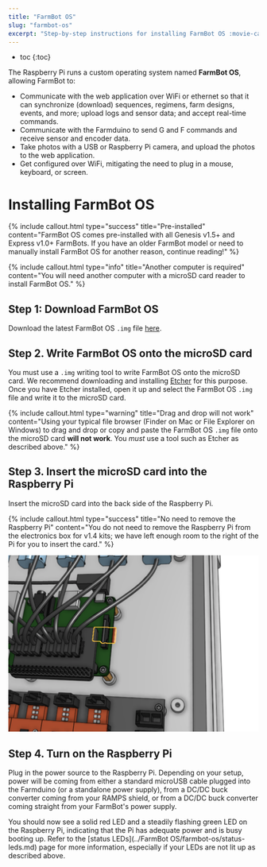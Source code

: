 ```yaml
---
title: "FarmBot OS"
slug: "farmbot-os"
excerpt: "Step-by-step instructions for installing FarmBot OS :movie-camera: [Video tutorial](https://youtu.be/AOsF17Yxoi4?t=9)\nDownload the latest FarmBot OS `.img` file [here](http://os.farm.bot)."
---
```


* toc
{:toc}

The Raspberry Pi runs a custom operating system named **FarmBot OS**, allowing FarmBot to:

* Communicate with the web application over WiFi or ethernet so that it can synchronize (download) sequences, regimens, farm designs, events, and more; upload logs and sensor data; and accept real-time commands.
* Communicate with the Farmduino to send G and F commands and receive sensor and encoder data.
* Take photos with a USB or Raspberry Pi camera, and upload the photos to the web application.
* Get configured over WiFi, mitigating the need to plug in a mouse, keyboard, or screen.

# Installing FarmBot OS



{%
include callout.html
type="success"
title="Pre-installed"
content="FarmBot OS comes pre-installed with all Genesis v1.5+ and Express v1.0+ FarmBots. If you have an older FarmBot model or need to manually install FarmBot OS for another reason, continue reading!"
%}



{%
include callout.html
type="info"
title="Another computer is required"
content="You will need another computer with a microSD card reader to install FarmBot OS."
%}

## Step 1: Download FarmBot OS
Download the latest FarmBot OS `.img` file [here](http://os.farm.bot).

## Step 2. Write FarmBot OS onto the microSD card
You must use a `.img` writing tool to write FarmBot OS onto the microSD card. We recommend downloading and installing [Etcher](https://etcher.io/) for this purpose. Once you have Etcher installed, open it up and select the FarmBot OS `.img` file and write it to the microSD card.

{%
include callout.html
type="warning"
title="Drag and drop will not work"
content="Using your typical file browser (Finder on Mac or File Explorer on Windows) to drag and drop or copy and paste the FarmBot OS `.img` file onto the microSD card **will not work**. You *must* use a tool such as Etcher as described above."
%}

## Step 3. Insert the microSD card into the Raspberry Pi
Insert the microSD card into the back side of the Raspberry Pi.

{%
include callout.html
type="success"
title="No need to remove the Raspberry Pi"
content="You do not need to remove the Raspberry Pi from the electronics box for v1.4 kits; we have left enough room to the right of the Pi for you to insert the card."
%}



![Screen Shot 2018-10-04 at 5.10.01 PM.png](Screen_Shot_2018-10-04_at_5.10.01_PM.png)

## Step 4. Turn on the Raspberry Pi
Plug in the power source to the Raspberry Pi. Depending on your setup, power will be coming from either a standard microUSB cable plugged into the Farmduino (or a standalone power supply), from a DC/DC buck converter coming from your RAMPS shield, or from a DC/DC buck converter coming straight from your FarmBot's power supply.

You should now see a solid red <span class="fa fa-circle" style="color: red;opacity: 1"></span> LED and a steadily flashing green <span class="fa fa-circle" style="color: green;opacity: 1"></span> LED on the Raspberry Pi, indicating that the Pi has adequate power and is busy booting up. Refer to the [status LEDs](../FarmBot OS/farmbot-os/status-leds.md) page for more information, especially if your LEDs are not lit up as described above.
